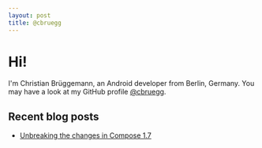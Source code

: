 ```yaml
---
layout: post
title: @cbruegg
---
```


# Hi!

I'm Christian Brüggemann, an Android developer from Berlin, Germany. You may have a look at my GitHub profile [@cbruegg](https://github.com/cbruegg).

## Recent blog posts

- [Unbreaking the changes in Compose 1.7](./blog/2024-10-30-compose-compat.md)